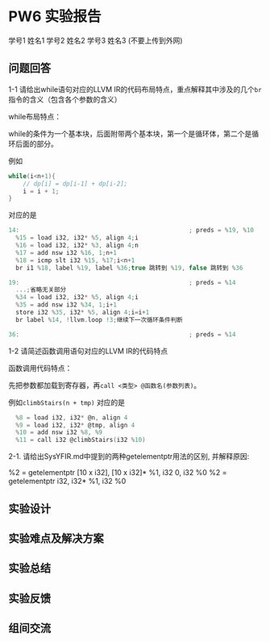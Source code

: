 # PW6 实验报告

学号1 姓名1 学号2 姓名2 学号3 姓名3 (不要上传到外网)

## 问题回答

1-1 请给出while语句对应的LLVM IR的代码布局特点，重点解释其中涉及的几个`br`指令的含义（包含各个参数的含义）

while布局特点：

while的条件为一个基本块，后面附带两个基本块，第一个是循环体，第二个是循环后面的部分。

例如

```c++
while(i<n+1){
    // dp[i] = dp[i-1] + dp[i-2];
    i = i + 1;
}
```

对应的是

```c
14:                                               ; preds = %19, %10
  %15 = load i32, i32* %5, align 4;i
  %16 = load i32, i32* %3, align 4;n
  %17 = add nsw i32 %16, 1;n+1
  %18 = icmp slt i32 %15, %17;i<n+1
  br i1 %18, label %19, label %36;true 跳转到 %19, false 跳转到 %36

19:                                               ; preds = %14
  ...;省略无关部分
  %34 = load i32, i32* %5, align 4;i
  %35 = add nsw i32 %34, 1;i+1
  store i32 %35, i32* %5, align 4;i=i+1
  br label %14, !llvm.loop !3;继续下一次循环条件判断

36:                                               ; preds = %14

```

1-2 请简述函数调用语句对应的LLVM IR的代码特点

函数调用代码特点：

先把参数都加载到寄存器，再`call <类型> @函数名(参数列表)`。

例如`climbStairs(n + tmp)` 对应的是

```c
  %8 = load i32, i32* @n, align 4
  %9 = load i32, i32* @tmp, align 4
  %10 = add nsw i32 %8, %9
  %11 = call i32 @climbStairs(i32 %10)
```

2-1. 请给出SysYFIR.md中提到的两种getelementptr用法的区别, 并解释原因:

%2 = getelementptr [10 x i32], [10 x i32]* %1, i32 0, i32 %0
%2 = getelementptr i32, i32* %1, i32 %0

## 实验设计

## 实验难点及解决方案

## 实验总结

## 实验反馈

## 组间交流
